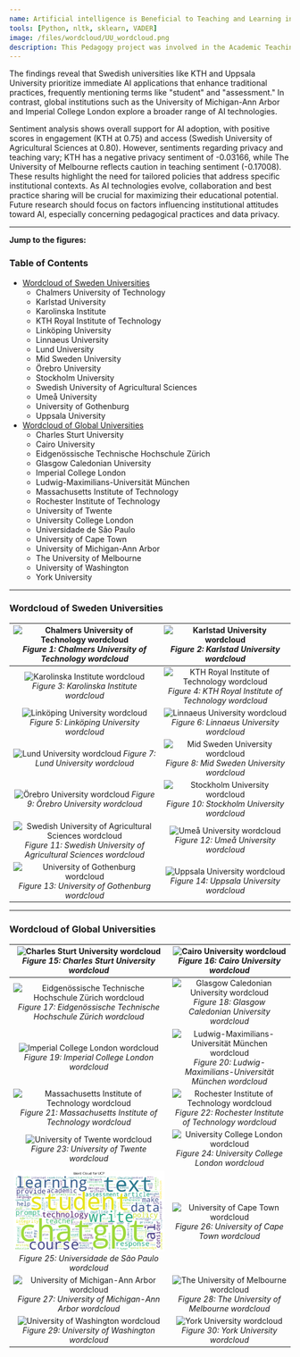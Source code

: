 ```yaml
---
name: Artificial intelligence is Beneficial to Teaching and Learning in Higher Education (ATTC1 2024)
tools: [Python, nltk, sklearn, VADER]
image: /files/wordcloud/UU_wordcloud.png
description: This Pedagogy project was involved in the Academic Teaching Training Course at Uppsala University, explores the integration of AI tools, such as ChatGPT, in teaching and learning activities across 43 universities in Sweden and other global institutions. By analyzing publicly available information from university websites—including policy statements, press releases, and course descriptions—this study employs semantic and word-frequency analysis to identify key themes and linguistic patterns that reflect institutional attitudes toward AI adoption. Only wordcloud images are posted here.
---
```


The findings reveal that Swedish universities like KTH and Uppsala University prioritize immediate AI applications that enhance traditional practices, frequently mentioning terms like "student" and "assessment." In contrast, global institutions such as the University of Michigan-Ann Arbor and Imperial College London explore a broader range of AI technologies.

Sentiment analysis shows overall support for AI adoption, with positive scores in engagement (KTH at 0.75) and access (Swedish University of Agricultural Sciences at 0.80). However, sentiments regarding privacy and teaching vary; KTH has a negative privacy sentiment of -0.03166, while The University of Melbourne reflects caution in teaching sentiment (-0.17008). These results highlight the need for tailored policies that address specific institutional contexts. As AI technologies evolve, collaboration and best practice sharing will be crucial for maximizing their educational potential. Future research should focus on factors influencing institutional attitudes toward AI, especially concerning pedagogical practices and data privacy.

---
**Jump to the figures:**

### Table of Contents
- [Wordcloud of Sweden Universities](#wordcloud-of-sweden-universities)
  - Chalmers University of Technology
  - Karlstad University
  - Karolinska Institute
  - KTH Royal Institute of Technology
  - Linköping University
  - Linnaeus University
  - Lund University
  - Mid Sweden University
  - Örebro University
  - Stockholm University
  - Swedish University of Agricultural Sciences
  - Umeå University
  - University of Gothenburg
  - Uppsala University
- [Wordcloud of Global Universities](#wordcloud-of-global-universities)
  - Charles Sturt University
  - Cairo University
  - Eidgenössische Technische Hochschule Zürich
  - Glasgow Caledonian University
  - Imperial College London
  - Ludwig-Maximilians-Universität München
  - Massachusetts Institute of Technology
  - Rochester Institute of Technology
  - University of Twente
  - University College London
  - Universidade de São Paulo
  - University of Cape Town
  - University of Michigan-Ann Arbor
  - The University of Melbourne
  - University of Washington
  - York University


---

### Wordcloud of Sweden Universities

![Chalmers University of Technology wordcloud](/files/wordcloud/CTH_wordcloud.png) *Figure 1: Chalmers University of Technology wordcloud* | ![Karlstad University wordcloud](/files/wordcloud/KAU_wordcloud.png) *Figure 2: Karlstad University wordcloud* 
:-------------------------:|:-------------------------:
![Karolinska Institute wordcloud](/files/wordcloud/KI_wordcloud.png) *Figure 3: Karolinska Institute wordcloud* | ![KTH Royal Institute of Technology wordcloud](/files/wordcloud/KTH_wordcloud.png) *Figure 4: KTH Royal Institute of Technology wordcloud*
![Linköping University wordcloud](/files/wordcloud/LiU_wordcloud.png) *Figure 5: Linköping University wordcloud* | ![Linnaeus University wordcloud](/files/wordcloud/LNU_wordcloud.png) *Figure 6: Linnaeus University wordcloud*
![Lund University wordcloud](/files/wordcloud/Lund_wordcloud.png) *Figure 7: Lund University wordcloud* | ![Mid Sweden University wordcloud](/files/wordcloud/MIUN_wordcloud.png) *Figure 8: Mid Sweden University wordcloud*
![Örebro University wordcloud](/files/wordcloud/ORU_wordcloud.png) *Figure 9: Örebro University wordcloud* | ![Stockholm University wordcloud](/files/wordcloud/SU_wordcloud.png) *Figure 10: Stockholm University wordcloud*
![Swedish University of Agricultural Sciences wordcloud](/files/wordcloud/SLU_wordcloud.png) *Figure 11: Swedish University of Agricultural Sciences wordcloud* | ![Umeå University wordcloud](/files/wordcloud/Umu.png) *Figure 12: Umeå University wordcloud*
![University of Gothenburg wordcloud](/files/wordcloud/GU_wordcloud.png) *Figure 13: University of Gothenburg wordcloud* | ![Uppsala University wordcloud](/files/wordcloud/UU_wordcloud.png) *Figure 14: Uppsala University wordcloud*

---

### Wordcloud of Global Universities

![Charles Sturt University wordcloud](/files/wordcloud/CSU_wordcloud.png) *Figure 15: Charles Sturt University wordcloud* | ![Cairo University wordcloud](/files/wordcloud/CU_wordcloud.png) *Figure 16: Cairo University wordcloud*
:-------------------------:|:-------------------------:
![Eidgenössische Technische Hochschule Zürich wordcloud](/files/wordcloud/ETH_wordcloud.png) *Figure 17: Eidgenössische Technische Hochschule Zürich wordcloud* | ![Glasgow Caledonian University wordcloud](/files/wordcloud/GCU_wordcloud.png) *Figure 18: Glasgow Caledonian University wordcloud*
![Imperial College London wordcloud](/files/wordcloud/IC_wordcloud.png) *Figure 19: Imperial College London wordcloud* | ![Ludwig-Maximilians-Universität München wordcloud](/files/wordcloud/LMU_wordcloud.png) *Figure 20: Ludwig-Maximilians-Universität München wordcloud*
![Massachusetts Institute of Technology wordcloud](/files/wordcloud/MIT_wordcloud.png) *Figure 21: Massachusetts Institute of Technology wordcloud* | ![Rochester Institute of Technology wordcloud](/files/wordcloud/RIT_wordcloud.png) *Figure 22: Rochester Institute of Technology wordcloud*
![University of Twente wordcloud](/files/wordcloud/Twente_wordcloud.png) *Figure 23: University of Twente wordcloud* | ![University College London wordcloud](/files/wordcloud/UCL_wordcloud.png) *Figure 24: University College London wordcloud*
![Universidade de São Paulo wordcloud](/files/wordcloud/UCP_wordcloud.png) *Figure 25: Universidade de São Paulo wordcloud* | ![University of Cape Town wordcloud](/files/wordcloud/UCT_wordcloud.png) *Figure 26: University of Cape Town wordcloud*
![University of Michigan-Ann Arbor wordcloud](/files/wordcloud/UM_wordcloud.png) *Figure 27: University of Michigan-Ann Arbor wordcloud* | ![The University of Melbourne wordcloud](/files/wordcloud/UniMelb_wordcloud.png) *Figure 28: The University of Melbourne wordcloud*
![University of Washington wordcloud](/files/wordcloud/UW_wordcloud.png) *Figure 29: University of Washington wordcloud* | ![York University wordcloud](/files/wordcloud/YorkU_wordcloud.png) *Figure 30: York University wordcloud*
